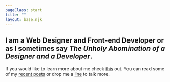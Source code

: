 ```yaml
---
pageClass: start
title: ""
layout: base.njk
---
```


## I am a Web Designer and Front-end Developer or as I sometimes say _The Unholy Abomination of a Designer and a Developer_.

If you would like to learn more about me check [this](#) out. You can read some of my [recent posts](/archive) or drop me a [line](mailto:zack.jewell@gmail.com) to talk more. 